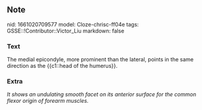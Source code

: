 ## Note
nid: 1661020709577
model: Cloze-chrisc-ff04e
tags: GSSE::!Contributor::Victor_Liu
markdown: false

### Text
The medial epicondyle, more prominent than the <span style="color: 
 var(--field-fg); background: var(--field-bg);">lateral, points in
the same direction as the {{c1::head of the humerus}}.</span>

### Extra
<i><span style="color: var(--field-fg); background:
var(--field-bg);">It shows an undulating smooth facet on its
anterior surface for the common flexor</span> <span style="color: 
 var(--field-fg); background: var(--field-bg);">origin of forearm
muscles.</span></i>
